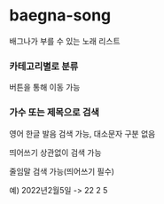 # baegna-song
배그나가 부를 수 있는 노래 리스트

### 카테고리별로 분류
버튼을 통해 이동 가능

### 가수 또는 제목으로 검색
영어 한글 발음 검색 가능, 대소문자 구분 없음

띄어쓰기 상관없이 검색 가능

줄임말 검색 가능(띄어쓰기 필수)

예) 2022년2월5일 -> 22 2 5
